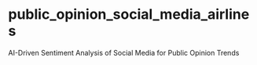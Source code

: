 # public_opinion_social_media_airlines
AI-Driven Sentiment Analysis of Social Media for Public Opinion Trends
